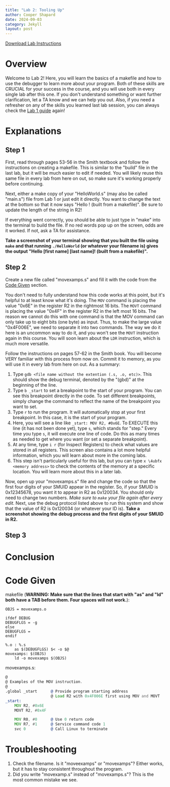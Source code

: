 ```yaml
---
title: "Lab 2: Tooling Up"
author: Cooper Shapard
date: 2024-09-03
category: Jekyll
layout: post
---
```


[Download Lab Instructions](https://www.coopshap.com/ECE1181/pages/Lab2_ToolingUp.pdf)

# Overview
Welcome to Lab 2! Here, you will learn the basics of a makefile and how to use the debugger to learn more about your program. Both of these skills are CRUCIAL for your success in the course, and you will use both in every single lab after this one. If you don't understand something or want further clarification, let a TA know and we can help you out. Also, if you need a refresher on any of the skills you learned last lab session, you can always check the [Lab 1 guide](/ECE1181/pages/Lab1/) again!

# Explanations
## Step 1
First, read through pages 53-56 in the Smith textbook and follow the instructions on creating a makefile. This is similar to the "build" file in the last lab, but it will be much easier to edit if needed. You will likely reuse this same file in every lab from here on out, so make sure it's working properly before continuing. 
 
Next, either a make copy of your "HelloWorld.s" (may also be called "main.s") file from Lab 1 or just edit it directly. You want to change the text at the bottom so that it now says "Hello <first name> <last name>! (built from a makefile)". Be sure to update the length of the string in R2!

If everything went correctly, you should be able to just type in "make" into the terminal to build the file. If no red words pop up on the screen, odds are it worked. If not, ask a TA for assistance.

**Take a screenshot of your terminal showing that you built the file using `make` and that running `./HelloWorld` (or whatever your filename is) gives the output "Hello [first name] [last name]! (built from a makefile)".**

## Step 2
Create a new file called "movexamps.s" and fill it with the code from the [Code Given](#code-given) section.

You don't need to fully understand how this code works at this point, but it's helpful to at least know what it's doing. The `MOV` command is placing the value "0x6E" in the register R2 in the rightmost 16 bits. The `MOVT` command is placing the value "0x4F" in the register R2 in the left most 16 bits. The reason we cannot do this with one command is that the MOV command can only take up to eight bits (one byte) as input. Thus, to make the large value "0x4F006E", we need to separate it into two commands. The way we do it here is an uncommon way to do it, and you won't see the `MOVT` instruction again in this course. You will soon learn about the `LDR` instruction, which is much more versatile.

Follow the instructions on pages 57-62 in the Smith book. You will become VERY familiar with this process from now on. Commit it to memory, as you will use it in every lab from here on out. As a summary:
1. Type `gdb <file name without the extention (.s, .o, etc)>`. This should show the debug terminal, denoted by the "(gbd)" at the beginning of the line.
2. Type `b _start` to set a breakpoint to the start of your program. You can see this breakpoint directly in the code. To set different breakpoints, simply change the command to reflect the name of the breakpoint you want to set.
3. Type `r` to run the program. It will automatically stop at your first breakpoint. In this case, it is the start of your program.
4. Here, you will see a line like `_start: MOV R2, #0x6E`. To EXECUTE this line (it has not been done yet), type `s`, which stands for "step." Every time you type `s`, it will execute one line of code. Do this as many times as needed to get where you want (or set a separate breakpoint).
5. At any time, type `i r` (for Inspect Registers) to check what values are stored in all registers. This screen also contains a lot more helpful information, which you will learn about more in the coming labs.
6.  This step isn't particularly useful for this lab, but you can type `x \4ubfx <memory address>` to check the contents of the memory at a specific location. You will learn more about this in a later lab.

Now, open up your "movexamps.s" file and change the code so that the first four digits of your SMUID appear in the register. So, if your SMUID is 0x12345678, you want it to appear in R2 as 0x120034. You should only need to change two numbers. *Make sure to `make` your file again after every edit.* Next, use the debug protocol listed above to run this system and show that the value of R2 is 0x120034 (or whatever your ID is). **Take a screenshot showing the debug process and the first digits of your SMUID in R2.**

## Step 3



# Conclusion



# Code Given
makefile (**WARNING: Make sure that the lines that start with "as" and "ld" both have a TAB before them. Four spaces will not work.**):
```
OBJS = movexamps.o

ifdef DEBUG
DEBUGFLGS = -g
else
DEBUGFLGS =
endif

%.o : %.s
    as $(DEBUGFLGS) $< -o $@
movexamps: $(OBJS)
    ld -o movexamps $(OBJS)
```
movexamps.s:
```asm
@
@ Examples of the MOV instruction.
@
.global _start      @ Provide program starting address
                    @ Load R2 with 0x4F006E first using MOV and MOVT
_start: 
    MOV R2, #0x6E
    MOVT R2, #0x4F

    MOV R0, #0      @ Use 0 return code
    MOV R7, #1      @ Service command code 1
    svc 0           @ Call Linux to terminate
```

# Troubleshooting
1. Check the filename. Is it "moveexamps" or "movexamps"? Either works, but it has to stay consistent throughout the program.
2. Did you write "movexamp.s" instead of "movexamps.s"? This is the most common mistake we see.